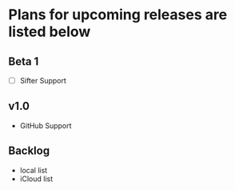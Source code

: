 # Plans for upcoming releases are listed below

## Beta 1

- [ ] Sifter Support


## v1.0

- GitHub Support

## Backlog

- local list
- iCloud list
